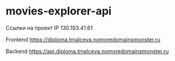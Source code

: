 # movies-explorer-api
Ссылки на проект
IP 130.193.41.61

Frontend https://diploma.tmalceva.nomoredomainsmonster.ru

Backend https://api.diploma.tmalceva.nomoredomainsmonster.ru
